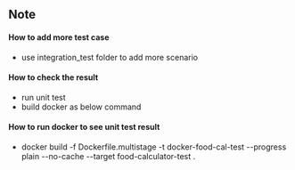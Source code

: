 
## Note

#### How to add more test case

- use integration_test folder to add more scenario

#### How to check the result

- run unit test
- build docker as below command

#### How to run docker to see unit test result
- docker build -f Dockerfile.multistage -t docker-food-cal-test --progress plain --no-cache --target food-calculator-test .
